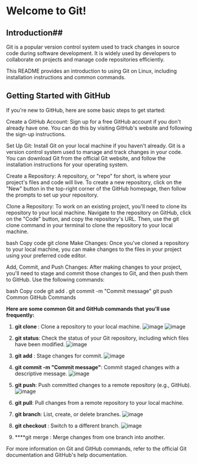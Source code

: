 # Welcome to Git! #

## Introduction##
Git is a popular version control system used to track changes in source code during software development. It is widely used by developers to collaborate on projects and manage code repositories efficiently.

This README provides an introduction to using Git on Linux, including installation instructions and common commands.

## Getting Started with GitHub ##
If you're new to GitHub, here are some basic steps to get started:

Create a GitHub Account: Sign up for a free GitHub account if you don't already have one. You can do this by visiting GitHub's website and following the sign-up instructions.

Set Up Git: Install Git on your local machine if you haven't already. Git is a version control system used to manage and track changes in your code. You can download Git from the official Git website, and follow the installation instructions for your operating system.

Create a Repository: A repository, or "repo" for short, is where your project's files and code will live. To create a new repository, click on the "New" button in the top-right corner of the GitHub homepage, then follow the prompts to set up your repository.

Clone a Repository: To work on an existing project, you'll need to clone its repository to your local machine. Navigate to the repository on GitHub, click on the "Code" button, and copy the repository's URL. Then, use the git clone command in your terminal to clone the repository to your local machine.

bash
Copy code
git clone <repository-url>
Make Changes: Once you've cloned a repository to your local machine, you can make changes to the files in your project using your preferred code editor.

Add, Commit, and Push Changes: After making changes to your project, you'll need to stage and commit those changes to Git, and then push them to GitHub. Use the following commands:

bash
Copy code
git add .
git commit -m "Commit message"
git push
Common GitHub Commands

**Here are some common Git and GitHub commands that you'll use frequently:**

1. **git clone <repository-url>**: Clone a repository to your local machine.
   ![image](https://github.com/Faseeha001/Git/assets/169563689/638808fa-b71e-4aa4-9137-811c1f51cd52)
   ![image](https://github.com/Faseeha001/Git/assets/169563689/edfe7537-5b78-4b0a-9eb8-b7b4691125b5)

2. **git status**: Check the status of your Git repository, including which files have been modified.
   ![image](https://github.com/Faseeha001/Git/assets/169563689/2008f967-8ed3-442c-a261-47d1ebe8b41e)

3. **git add** <file>: Stage changes for commit.
   ![image](https://github.com/Faseeha001/Git/assets/169563689/ff85451f-373a-4e7e-a6b4-318b680c4b15)

4. **git commit -m "Commit message"**: Commit staged changes with a descriptive message.
   ![image](https://github.com/Faseeha001/Git/assets/169563689/95b79a29-a5e1-460b-9512-27f95a0cf720)
   
5. **git push**: Push committed changes to a remote repository (e.g., GitHub).
    ![image](https://github.com/Faseeha001/Git/assets/169563689/c0a49c89-7d04-4e7d-9729-aa81a1dd7db3)

6. **git pull**: Pull changes from a remote repository to your local machine.
7. **git branch**: List, create, or delete branches.
   ![image](https://github.com/Faseeha001/Git/assets/169563689/ee821da6-184b-4715-b676-cce0fbe959a1)

8. **git checkout <branch-name>**: Switch to a different branch.
    ![image](https://github.com/Faseeha001/Git/assets/169563689/573a3c89-3128-4bb4-86fa-5e5b6bac891c)

9. ****git merge <branch-name>: Merge changes from one branch into another.
    
For more information on Git and GitHub commands, refer to the official Git documentation and GitHub's help documentation.

